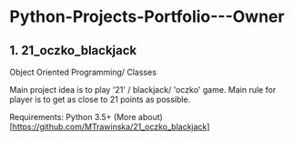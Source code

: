 # Python-Projects-Portfolio---Owner

## 1. 21_oczko_blackjack 
Object Oriented Programming/ Classes 

Main project idea is to play '21' / blackjack/ 'oczko' game. Main rule for player is to get as close to 21 points as possible. 

Requirements: Python 3.5+
(More about)[https://github.com/MTrawinska/21_oczko_blackjack]

